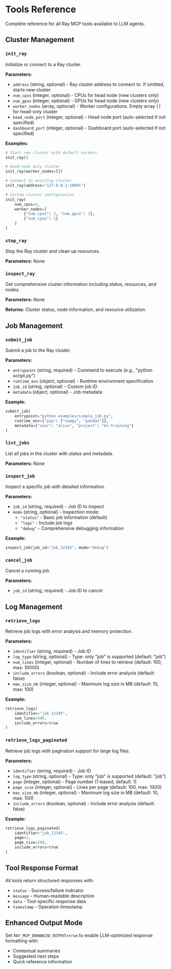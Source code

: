 # Tools Reference

Complete reference for all Ray MCP tools available to LLM agents.

## Cluster Management

### `init_ray`

Initialize or connect to a Ray cluster.

**Parameters:**
- `address` (string, optional) - Ray cluster address to connect to. If omitted, starts new cluster
- `num_cpus` (integer, optional) - CPUs for head node (new clusters only)
- `num_gpus` (integer, optional) - GPUs for head node (new clusters only)
- `worker_nodes` (array, optional) - Worker configurations. Empty array `[]` for head-only cluster
- `head_node_port` (integer, optional) - Head node port (auto-selected if not specified)
- `dashboard_port` (integer, optional) - Dashboard port (auto-selected if not specified)

**Examples:**
```python
# Start new cluster with default workers
init_ray()

# Head-node only cluster
init_ray(worker_nodes=[])

# Connect to existing cluster
init_ray(address="127.0.0.1:10001")

# Custom cluster configuration
init_ray(
    num_cpus=4,
    worker_nodes=[
        {"num_cpus": 2, "num_gpus": 1},
        {"num_cpus": 1}
    ]
)
```

### `stop_ray`

Stop the Ray cluster and clean up resources.

**Parameters:** None

### `inspect_ray`

Get comprehensive cluster information including status, resources, and nodes.

**Parameters:** None

**Returns:** Cluster status, node information, and resource utilization.

## Job Management

### `submit_job`

Submit a job to the Ray cluster.

**Parameters:**
- `entrypoint` (string, required) - Command to execute (e.g., "python script.py")
- `runtime_env` (object, optional) - Runtime environment specification
- `job_id` (string, optional) - Custom job ID
- `metadata` (object, optional) - Job metadata

**Example:**
```python
submit_job(
    entrypoint="python examples/simple_job.py",
    runtime_env={"pip": ["numpy", "pandas"]},
    metadata={"user": "alice", "project": "ml-training"}
)
```

### `list_jobs`

List all jobs in the cluster with status and metadata.

**Parameters:** None

### `inspect_job`

Inspect a specific job with detailed information.

**Parameters:**
- `job_id` (string, required) - Job ID to inspect
- `mode` (string, optional) - Inspection mode:
  - `"status"` - Basic job information (default)
  - `"logs"` - Include job logs
  - `"debug"` - Comprehensive debugging information

**Example:**
```python
inspect_job(job_id="job_12345", mode="debug")
```

### `cancel_job`

Cancel a running job.

**Parameters:**
- `job_id` (string, required) - Job ID to cancel

## Log Management

### `retrieve_logs`

Retrieve job logs with error analysis and memory protection.

**Parameters:**
- `identifier` (string, required) - Job ID 
- `log_type` (string, optional) - Type: only "job" is supported (default: "job")
- `num_lines` (integer, optional) - Number of lines to retrieve (default: 100, max: 10000)
- `include_errors` (boolean, optional) - Include error analysis (default: false)
- `max_size_mb` (integer, optional) - Maximum log size in MB (default: 10, max: 100)

**Example:**
```python
retrieve_logs(
    identifier="job_12345",
    num_lines=500,
    include_errors=true
)
```

### `retrieve_logs_paginated`

Retrieve job logs with pagination support for large log files.

**Parameters:**
- `identifier` (string, required) - Job ID
- `log_type` (string, optional) - Type: only "job" is supported (default: "job")
- `page` (integer, optional) - Page number (1-based, default: 1)
- `page_size` (integer, optional) - Lines per page (default: 100, max: 1000)
- `max_size_mb` (integer, optional) - Maximum log size in MB (default: 10, max: 100)
- `include_errors` (boolean, optional) - Include error analysis (default: false)

**Example:**
```python
retrieve_logs_paginated(
    identifier="job_12345",
    page=2,
    page_size=200,
    include_errors=true
)
```

## Tool Response Format

All tools return structured responses with:
- `status` - Success/failure indicator
- `message` - Human-readable description
- `data` - Tool-specific response data
- `timestamp` - Operation timestamp

## Enhanced Output Mode

Set `RAY_MCP_ENHANCED_OUTPUT=true` to enable LLM-optimized response formatting with:
- Contextual summaries
- Suggested next steps
- Quick reference information 